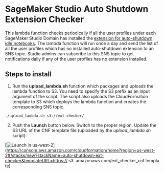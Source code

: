# SageMaker Studio Auto Shutdown Extension Checker

This lambda function checks periodically if all the user profiles under each SageMaker Studio Domain has installed the [extension for auto-shutdown idle notebooks](https://github.com/aws-samples/sagemaker-studio-auto-shutdown-extension/tree/main/sagemaker_studio_autoshutdown). The lambda function will run once a day and send the list of all the user profiles which has no installed auto-shutdown extension to an SNS topic. Studio admins can subscribe to this SNS topic to get notifications daily if any of the user profiles has no extension installed.

## Steps to install

1. Run the **upload_lambda.sh** function which packages and uploads the lambda function to S3. You need to specify the S3 prefix as an input argument of the script. The script also uploads the CloudFormation template to S3 which deploys the lambda function and creates the corresponding SNS topic.
```bash
./upload_lambda.sh s3://ext-checker/
```

2. Push the **Launch** button below. Switch to the proper region. Update the S3 URL of the CNF template file (uploaded by the *upload_lambda.sh* script):

[![Launch in us-west-2](assets/launch-stack.jpg?raw=true)](https://console.aws.amazon.com/cloudformation/home?region=us-west-2#/stacks/new?stackName=auto-shutdown-ext-checker&templateURL=https://<bucket name>.s3.<region>.amazonaws.com/ext_checker_cnf.template)

